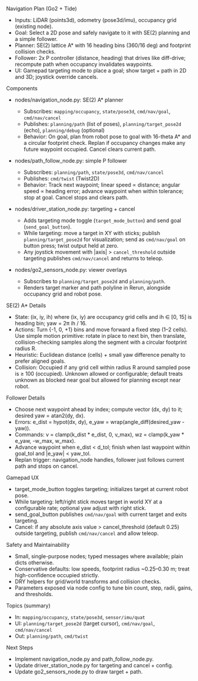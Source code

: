 Navigation Plan (Go2 + Tide)

- Inputs: LiDAR (points3d), odometry (pose3d/imu), occupancy grid (existing node).
- Goal: Select a 2D pose and safely navigate to it with SE(2) planning and a simple follower.
- Planner: SE(2) lattice A* with 16 heading bins (360/16 deg) and footprint collision checks.
- Follower: 2x P controller (distance, heading) that drives like diff-drive; recompute path when occupancy invalidates waypoints.
- UI: Gamepad targeting mode to place a goal; show target + path in 2D and 3D; joystick override cancels.

Components

- nodes/navigation_node.py: SE(2) A* planner
  - Subscribes: `mapping/occupancy`, `state/pose3d`, `cmd/nav/goal`, `cmd/nav/cancel`
  - Publishes: `planning/path` (list of poses), `planning/target_pose2d` (echo), `planning/debug` (optional)
  - Behavior: On goal, plan from robot pose to goal with 16-theta A* and a circular footprint check. Replan if occupancy changes make any future waypoint occupied. Cancel clears current path.

- nodes/path_follow_node.py: simple P follower
  - Subscribes: `planning/path`, `state/pose3d`, `cmd/nav/cancel`
  - Publishes: `cmd/twist` (Twist2D)
  - Behavior: Track next waypoint; linear speed ∝ distance; angular speed ∝ heading error; advance waypoint when within tolerance; stop at goal. Cancel stops and clears path.

- nodes/driver_station_node.py: targeting + cancel
  - Adds targeting mode toggle (`target_mode_button`) and send goal (`send_goal_button`).
  - While targeting: move a target in XY with sticks; publish `planning/target_pose2d` for visualization; send as `cmd/nav/goal` on button press; twist output held at zero.
  - Any joystick movement with |axis| > `cancel_threshold` outside targeting publishes `cmd/nav/cancel` and returns to teleop.

- nodes/go2_sensors_node.py: viewer overlays
  - Subscribes to `planning/target_pose2d` and `planning/path`.
  - Renders target marker and path polyline in Rerun, alongside occupancy grid and robot pose.

SE(2) A* Details

- State: (ix, iy, ih) where (ix, iy) are occupancy grid cells and ih ∈ [0, 15] is heading bin; yaw = 2π ih / 16.
- Actions: Turn {-1, 0, +1} bins and move forward a fixed step (1–2 cells). Use simple motion primitive: rotate in place to next bin, then translate, collision-checking samples along the segment with a circular footprint radius R.
- Heuristic: Euclidean distance (cells) + small yaw difference penalty to prefer aligned goals.
- Collision: Occupied if any grid cell within radius R around sampled pose is ≥ 100 (occupied). Unknown allowed or configurable; default treats unknown as blocked near goal but allowed for planning except near robot.

Follower Details

- Choose next waypoint ahead by index; compute vector (dx, dy) to it; desired yaw = atan2(dy, dx).
- Errors: e_dist = hypot(dx, dy), e_yaw = wrap(angle_diff(desired_yaw - yaw)).
- Commands: v = clamp(k_dist * e_dist, 0, v_max), wz = clamp(k_yaw * e_yaw, -w_max, w_max).
- Advance waypoint when e_dist < d_tol; finish when last waypoint within goal_tol and |e_yaw| < yaw_tol.
- Replan trigger: navigation_node handles, follower just follows current path and stops on cancel.

Gamepad UX

- target_mode_button toggles targeting; initializes target at current robot pose.
- While targeting: left/right stick moves target in world XY at a configurable rate; optional yaw adjust with right stick.
- send_goal_button publishes `cmd/nav/goal` with current target and exits targeting.
- Cancel: if any absolute axis value > cancel_threshold (default 0.25) outside targeting, publish `cmd/nav/cancel` and allow teleop.

Safety and Maintainability

- Small, single-purpose nodes; typed messages where available; plain dicts otherwise.
- Conservative defaults: low speeds, footprint radius ~0.25–0.30 m; treat high-confidence occupied strictly.
- DRY helpers for grid/world transforms and collision checks.
- Parameters exposed via node config to tune bin count, step, radii, gains, and thresholds.

Topics (summary)

- In: `mapping/occupancy`, `state/pose3d`, `sensor/imu/quat`
- UI: `planning/target_pose2d` (target cursor), `cmd/nav/goal`, `cmd/nav/cancel`
- Out: `planning/path`, `cmd/twist`

Next Steps

- Implement navigation_node.py and path_follow_node.py.
- Update driver_station_node.py for targeting and cancel + config.
- Update go2_sensors_node.py to draw target + path.
